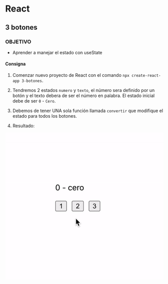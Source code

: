 # React

## 3 botones

### OBJETIVO
- Aprender a manejar el estado con useState


#### Consigna

1. Comenzar nuevo proyecto de React con el comando `npx create-react-app 3-botones`.

2. Tendremos 2 estados `numero` y `texto`, el número sera definido por un botón y el texto debera de ser el número en palabra. El estado inicial debe de ser `0` - `Cero`.

3. Debemos de tener UNA sola función llamada `convertir` que modifique el estado para todos los botones.

4. Resultado:
<img src="./resultado.gif">

